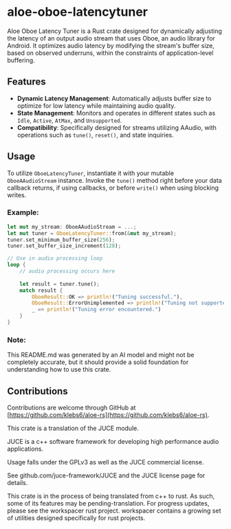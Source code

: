 # aloe-oboe-latencytuner

Aloe Oboe Latency Tuner is a Rust crate designed for dynamically adjusting the latency of an output audio stream that uses Oboe, an audio library for Android. It optimizes audio latency by modifying the stream's buffer size, based on observed underruns, within the constraints of application-level buffering.

## Features

- **Dynamic Latency Management**: Automatically adjusts buffer size to optimize for low latency while maintaining audio quality.
- **State Management**: Monitors and operates in different states such as `Idle`, `Active`, `AtMax`, and `Unsupported`.
- **Compatibility**: Specifically designed for streams utilizing AAudio, with operations such as `tune()`, `reset()`, and state inquiries.

## Usage

To utilize `OboeLatencyTuner`, instantiate it with your mutable `OboeAAudioStream` instance. Invoke the `tune()` method right before your data callback returns, if using callbacks, or before `write()` when using blocking writes.

### Example:

```rust
let mut my_stream: OboeAAudioStream = ...;
let mut tuner = OboeLatencyTuner::from(&mut my_stream);
tuner.set_minimum_buffer_size(256);
tuner.set_buffer_size_increment(128);

// Use in audio processing loop
loop {
    // audio processing occurs here
    
    let result = tuner.tune();
    match result {
        OboeResult::OK => println!("Tuning successful."),
        OboeResult::ErrorUnimplemented => println!("Tuning not supported."),
        _ => println!("Tuning error encountered.")
    }
}
```

### Note:
This README.md was generated by an AI model and might not be completely accurate, but it should provide a solid foundation for understanding how to use this crate.

## Contributions

Contributions are welcome through GitHub at [https://github.com/klebs6/aloe-rs](https://github.com/klebs6/aloe-rs).

This crate is a translation of the JUCE module.

JUCE is a c++ software framework for developing high performance audio applications.

Usage falls under the GPLv3 as well as the JUCE commercial license.

See github.com/juce-framework/JUCE and the JUCE license page for details.

This crate is in the process of being translated from c++ to rust. As such, some of its features may be pending-translation. For progress updates, please see the workspacer rust project. workspacer contains a growing set of utilities designed specifically for rust projects.
